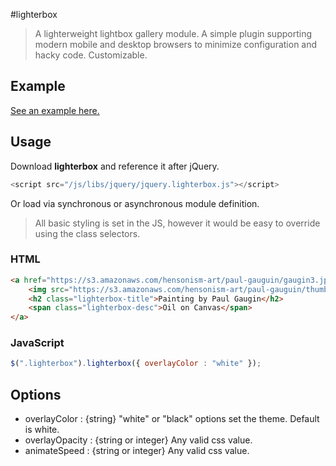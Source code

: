 #lighterbox

> A lighterweight lightbox gallery module. A simple plugin supporting modern mobile and desktop browsers to minimize configuration and hacky code. Customizable.

## Example
[See an example here.](http://www.hensonism.com/static/plugins/jquery/lighterbox/index.html)

## Usage

Download **lighterbox** and reference it after jQuery.

```javascript
<script src="/js/libs/jquery/jquery.lighterbox.js"></script>
```

Or load via synchronous or asynchronous module definition.

> All basic styling is set in the JS, however it would be easy to override using the class selectors.

### HTML
```html
<a href="https://s3.amazonaws.com/hensonism-art/paul-gauguin/gaugin3.jpg" class="lighterbox">
	<img src="https://s3.amazonaws.com/hensonism-art/paul-gauguin/thumbs/gaugin3.jpg" />
	<h2 class="lighterbox-title">Painting by Paul Gaugin</h2>
	<span class="lighterbox-desc">Oil on Canvas</span>
</a>
```
### JavaScript
```javascript
$(".lighterbox").lighterbox({ overlayColor : "white" });
```

## Options
- overlayColor : {string} "white" or "black" options set the theme. Default is white.
- overlayOpacity : {string or integer} Any valid css value.
- animateSpeed : {string or integer} Any valid css value.
